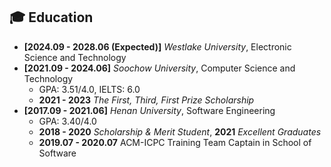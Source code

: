 ## 🎓 Education

- **[2024.09 - 2028.06 (Expected)]** *Westlake University*, Electronic Science and Technology
- **[2021.09 - 2024.06]** *Soochow University*, Computer Science and Technology
    - GPA: 3.51/4.0, IELTS: 6.0
    - **2021 - 2023** *The First, Third, First Prize Scholarship*
- **[2017.09 - 2021.06]** *Henan University*, Software Engineering
    - GPA: 3.40/4.0
    - **2018 - 2020** *Scholarship &amp; Merit Student*, **2021** *Excellent Graduates*
    - **2019.07 - 2020.07** ACM-ICPC Training Team Captain in School of Software